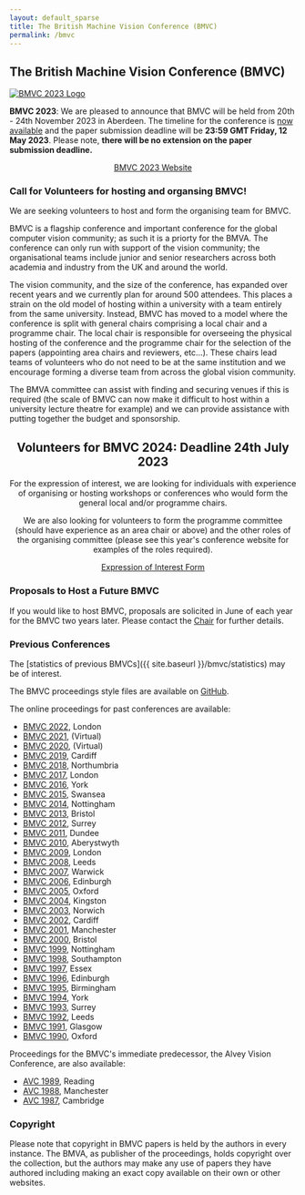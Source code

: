 ```yaml
---
layout: default_sparse
title: The British Machine Vision Conference (BMVC)
permalink: /bmvc
---
```


## The British Machine Vision Conference (BMVC)



<div class="row justify-content-md-center pb-2 ml-3 mr-3">
    <div class="col-12 col-md-8 col-lg-6">
        <a href="https://www.bmvc2023.org/">
            <picture>
                <img src="{{ site.baseurl }}/assets/images/events/bmvc-2023-logo.png" class="img-fluid rounded mx-auto d-block"  alt="BMVC 2023 Logo">
            </picture>
        </a>
    </div>
</div>

**BMVC 2023**: We are pleased to announce that BMVC will be held from 20th - 24th November 2023 in Aberdeen. The timeline for the conference is [now available](https://bmvc2023.org/dates/) and the paper submission deadline will be **23:59 GMT Friday, 12 May 2023**. 
Please note, **there will be no extension on the paper submission deadline.**

<p style="text-align: center;">
<a class="btn btn-info" role="button" href="https://bmvc2023.org/">BMVC 2023 Website</a></p>

### Call for Volunteers for hosting and organsing BMVC!

We are seeking volunteers to host and form the organising team for BMVC.

BMVC is a flagship conference and important conference for the global computer vision community; as such it is a priorty for the BMVA. The conference can only run with support of the vision community; the organisational teams include junior and senior researchers across both academia and industry from the UK and around the world. 

The vision community, and the size of the conference, has expanded over recent years and we currently plan for around 500 attendees. This places a strain on the old model of hosting within a university with a team entirely from the same university. Instead, BMVC has moved to a model where the conference is split with general chairs comprising a local chair and a programme chair. The local chair is responsible for overseeing the physical hosting of the conference and the programme chair for the selection of the papers (appointing area chairs and reviewers, etc...). These chairs lead teams of volunteers who do not need to be at the same institution and we encourage forming a diverse team from across the global vision community. 

The BMVA committee can assist with finding and securing venues if this is required (the scale of BMVC can now make it difficult to host within a university lecture theatre for example) and we can provide assistance with putting together the budget and sponsorship.

<div class="alert mt-3 alert-danger" style="text-align:center;">
<h2>Volunteers for BMVC 2024: Deadline 24th July 2023</h2>

<p>For the expression of interest, we are looking for individuals with experience of organising or hosting workshops or conferences who would form the general local and/or programme chairs.</p>

<p>We are also looking for volunteers to form the programme committee (should have experience as an area chair or above) and the other roles of the organising committee (please see this year's conference website for examples of the roles required).</p>

<p style="text-align: center;">
<a class="btn btn-danger" role="button" href="https://forms.gle/SAHrQg7LAUo84TRGA">Expression of Interest Form</a></p>

</div>

<!--
<div class="alert mt-3 alert-danger" style="text-align:center;">
<h2>BMVC Announcement : Risk of no conference for 2022</h2>

<p>
    Whilst the BMVA Executive Committee would like to thank those volunteers who have stepped forward to contribute to the organisation of BMVC 2022, <b>unfortunately, we are sorry to announce that we are still lacking sufficient experienced volunteers to serve as conference and programme chairs.</b>
</p>
<p>
    BMVC has grown substantially in size over the last few years and requires a larger team to run than previous conferences; we regret that, without sufficient academic and industrial researchers (both UK and international) helping to organise, we will be unable to provide a high quality conference.
</p>
<p>
    Please see below for more details on the call for volunteers. The <b>deadline for additional volunteers to put their names forward is 11:00 BST, 8th June 2022</b> and the Executive Committee will make a final announcement on whether or not to go ahead with the conference on 8th June.
</p>

<p style="text-align: center;">
<a class="btn btn-danger" role="button" href="mailto:chair@bmva.org?subject=Interest in joining the BMVC 2022 team">Express interested in joining the BMVC 2022 team (details below) before 11:00 BST, 8th June.</a></p>

</div> 


<div class="alert mt-3 alert-warning" style="text-align:center;">
<h2>BMVC Announcement : Conference will go ahead in 2022</h2>

<p>
    The BMVA Executive Committee are glad to announce that, due to many kind volunteers for the community, we now have sufficient numbers to go ahead with the conference for this year. The conference committee will now finalise the timeline and make an annoucement as soon as possible; <b>the expected submission deadline will be mid-July (after the annoucements from ECCV 2022 on 3rd July).</b>
</p>
<p>
    We will like to thank all those who got in contact with kind offers to help with a range of positions. We will be sending announcements out separately for those who kindly volunteered as reviewers or area chairs.
</p>
<p>
    We will shortly be announcing the bidding process for forming teams to host future BMVCs (2023 and onwards) as we try to get back to a normal cycle and we hope it will be OK to put some of our volunteers in contact with these teams for future conferences. 
</p>
<p>
    There are also additional BMVA positions that we are looking for volunteers for and details of these roles will be forwarded on; once again, we hope that kind volunteers from the community will consider taking these positions on.
</p>
-->

<!--<p style="text-align: center;">
<a class="btn btn-danger" role="button" href="mailto:chair@bmva.org?subject=Interest in joining the BMVC 2022 team">Express interested in joining the BMVC 2022 team (details below) before 11:00 BST, 8th June.</a></p>-->



<!--


<div class="alert mt-3 alert-secondary" style="text-align:center;">

<h2 id="open-letter-to-the-community-for-volunteers-for-bmvc-2022">Open Letter to the Community for Volunteers for BMVC 2022</h2>

<div style="text-align: left;">

<p>Dear BMVC Community,</p>

<p>During the turbulent pandemic times, I took on the mantle of the BMVC General Chair for the last two years to ensure that BMVC continued to happen in some form; like many other conferences, we ended up virtual and now have a tried and tested virtual conference model. BMVC continues to grow and flourish, it is something which we should all feel pride over, and I am exceptionally thankful for the hard work and support from the volunteers who made that happen.</p>

<p>The BMVA Executive Committee is arranging to run BMVC 2022 as a hybrid event. We are finalising dates with a physical venue in London for November, allowing for a similar timeline to last year. It’s now time to hand over the reins back to the community.</p>

<p>This year we intend to host a hybrid conference (along a similar timeline as the <a href="https://www.bmvc2021-virtualconference.com/dates/">2021 conference</a> with the in-person meeting held in London (alongside virtual attendance); this will follow a model from other conferences in the area for example CVPR.</p>

<h4 id="how-can-you-get-involved">How can you get involved?</h4>

<p>We need a programme committee that can ensure the high standards of academic content, engage with industry and help BMVC 2022 be another successful conference. While BMVC was traditionally a UK academic conference, we welcome applications from those outside the UK, and industry based researchers, reflecting the standing and scope of what BMVC has become.</p>

<h4 id="what-experience-do-i-need">What experience do I need?</h4>

<p>It has been great to see many early career researchers getting in touch to volunteer to serve as reviewers and area chairs - we are very grateful for this. We will do our best to contact everyone who has volunteered and make sure that they are added to the appropriate lists.</p>

<p><b>This call is particularly for researchers with more experience to serve at the programme and general chair level.</b> As a rough indication, we would hope that programme chairs would have experience serving as area chairs at previous conferences (not necessarily BMVC). At the same time, general chairs would have experience serving as programme chairs or organisers of previous conferences or workshops in the area. We hope that ensuring this sort of experience in the organising committee will allow us to continue to maintain the high standards built over previous conferences and keep innovating to try to improve further and respond to the ideas of the community.</p>

<p>Whilst we already have some very kind volunteers for some of the positions, the scale of BMVC requires a whole team to make a successful conference, and we will be unable to host a conference of sufficient quality without additional volunteers.</p>

<h4 id="we-are-looking-to-fill-the-following-positions">We are looking to fill the following positions:</h4>

<ul>
  <li>Conference Chairs</li>
  <li>Program Chairs</li>
  <li>Keynote Chair</li>
  <li>Workshop Chair</li>
  <li>Awards Chair</li>
  <li>Sponsorship Chair</li>
  <li>Marketing Chair</li>
</ul>

<p>If you are interested in getting involved, please drop me a line at chair@bmva.org, including a brief description of any prior experience of conference or workshop organisation and what you think you could offer BMVC 2022.</p>

<p>I can confirm that organising an important conference such as BMVC (whilst often an interesting learning curve) is a rewarding experience; it is great to work with enthusiastic colleagues from across the community and help support and disseminate the exciting international research being performed in our field. I also hope that such a contribution to the research community is valued at your host institution, be it academic or an industrial lab, and I would certainly be happy to provide letters to that affect to all who kindly volunteer their time. Please do get in touch.</p>

<p>Many thanks,</p>

<p>Neill</p>

<p>BMVA Chair</p>

<p style="text-align: center;">
<a class="btn btn-info" role="button" href="mailto:chair@bmva.org?subject=Interest in joining the BMVC 2022 team">Express interested in joining the BMVC 2022 team.</a></p>

</div>

</div>

-->


<!--

### BMVC 2021

[BMVC 2021](https://www.bmvc2021.com/) was held virtually as an online conference on 22nd — 25th November 2021. Please see the main conference site at: [https://www.bmvc2021.com/](https://www.bmvc2021.com/).

<div class="row justify-content-md-center pb-2 ml-3 mr-3">
    <div class="col-12 col-md-8 col-lg-6">
        <a href="https://www.bmvc2021.com/">
            <picture>
                <img src="{{ site.baseurl }}/assets/images/events/bmvc-2021-logo.png" class="img-fluid rounded mx-auto d-block"  alt="BMVC 2021 Logo">
            </picture>
        </a>
    </div>
</div>

<div class="row no-gutters pt-3 d-xs-block {%comment%}d-xl-none{%endcomment%}">
    <div class="mb-1 pl-2 pr-2 mx-auto mx-sm-left col-xs-auto">
        <p style="text-align: center;"><a class="btn btn-info" role="button" href="https://www.bmvc2021.com">Go to the main BMVC2021 site!</a></p>
    </div>
</div>

Many thanks to the programme committee for BMVC 2021:
Tu Bui,
Karteek Alahari,
Stuart James,
Stefan Leutenegger,
Laura Sevilla, and
Yi-Zhe Song.

To contact the programme committee, please use the email address: <a href="mailto:bmvc2021_pcs@googlegroups.com">bmvc2021_pcs@googlegroups.com</a>.

### 2021 Timeline

<div class="row pl-4 pr-4 pt-2 pb-2">
<table style="width:100%;" class="table">
<colgroup>
<col width="30%" />
<col width="30%" />
</colgroup>
<thead class="thead-dark">
<tr class="header sticky-top" style="top: 56px;">
<th scope="col" align="center">Deadline</th>
<th scope="col" align="center">Date</th>
</tr>
</thead>
<tbody>
<tr class="even">
<td align="left">Paper Abstracts</td>
<td align="left">Friday 18th June 2021</td>
</tr>
<tr class="odd">
<td align="left">Paper Submission</td>
<td align="left">Friday 25th June 2021</td>
</tr>
<tr class="odd">
<td align="left">Conference</td>
<td align="left">22nd - 25th November 2021</td>
</tr>
</tbody>
</table>
</div>

--->

<!--background-color: #0000006F; "-->
<!--
<div class="row pb-2" id="">
    <div class="text-center mx-auto" style="position: relative;">
        <img src="{{ site.baseurl }}/assets/images/events/bmvc2020-banner.png" alt="" class="img-fluid rounded mx-auto d-block">
        <div style="position: absolute; top: 30%; left: 0; width: 100%;">
            <a href="http://www.bmvc2020.com/"><img src="{{ site.baseurl }}/assets/images/events/bmvc2020.png" class="pb-3 pt-3 img-fluid rounded mx-auto d-block" style="max-width: 450px;" alt="BMVC 2020 Logo"></a>
        </div>
    </div>
</div>
-->

<!--

### Timeline

<p align="center"><strong>Please note all deadlines are at 23:59 PT.</strong></p>

<div class="row pl-4 pr-4 pt-2 pb-2">
<table style="width:100%;" class="table">
<colgroup>
<col width="30%" />
<col width="30%" />
</colgroup>
<thead class="thead-dark">
<tr class="header sticky-top" style="top: 56px;">
<th scope="col" align="center">Deadline</th>
<th scope="col" align="center">Date</th>
</tr>
</thead>
<tbody>
<tr class="even">
<td align="left">Paper Abstracts</td>
<td align="left">Thursday 23rd April</td>
</tr>
<tr class="odd">
<td align="left">Paper Submission</td>
<td align="left">Thursday 30th April</td>
</tr>
<tr class="even">
<td align="left">Reviews Submitted</td>
<td align="left">Thursday 18th June</td>
</tr>
<tr class="odd">
<td align="left">Author Rebuttals Submitted</td>
<td align="left">Thursday 2nd July</td>
</tr>
<tr class="even">
<td align="left">Area Chair Decisions</td>
<td align="left">Thursday 23rd July</td>
</tr>
<tr class="odd">
<td align="left">Author Notifications</td>
<td align="left">Thursday 27th July</td>
</tr>
<tr class="even">
<td align="left">Camera Ready Submission</td>
<td align="left">Thursday 13th August</td>
</tr>
<tr class="odd">
<td align="left">Conference</td>
<td align="left">7th - 11th September</td>
</tr>
</tbody>
</table>
</div>

-->

<!--

### FAQ

<div class="row pl-4 pr-4 pt-2 pb-2">
<table class="table table-striped table-bordered">
  <tbody>
    <tr><th scope="row">Is BMVC 2020 still on?</th></tr>
    <tr><td>Yes. BMVC is in mid September and we can expect a lot of news between now and then.</td></tr>

    <tr><th scope="row">Will the paper submission deadline or other main conference deadlines be extended because of COVID-19?</th></tr>
    <tr><td>We have no plan to extend the deadline.</td></tr>

    <tr><th scope="row">Will all authors on a paper need to make themselves available as reviewers?</th></tr>
    <tr><td>Our expectation is that the majority of authors should make themselves available as reviewers. At the time of abstract submission on CMT (a week before the paper deadline) the author list should be entered on CMT and an option will be available for authors to indicate which authors will be able to review - requests for certain authors to not be considered as reviewers can also be entered with a suitable justification. For example, junior researchers (e.g. early PhD and below) or authors who are not computer vision researchers (e.g. providing domain expertise for experiments) would be considered reasonable justification.</td></tr>

    <tr><th scope="row">How will presentations be handled for authors that cannot get a travel visa or for which there is a COVID-19 travel ban?</th></tr>
    <tr><td>No author will be disadvantaged due to restrictions on travel. Accepted papers will still be published subject to authors satisfying registration and presentation requirements. We are investigating options, e.g. remote presentations, and will provide more information in the coming months.</td></tr>

    <tr><th scope="row">Will there be support for remote attendance/registration?</th></tr>
    <tr><td>Remote attendance options are currently being explored and updates will be posted on the website when we have them.</td></tr>

  </tbody>
</table>
</div>


### Call for Papers

The British Machine Vision Conference (BMVC) is one of the major international conferences on computer vision and related areas. It is organised by the British Machine Vision Association (BMVA). The 31st BMVC will be held in Manchester, 7th—11th Sept 2020.

Authors are invited to submit full-length high-quality papers in image processing, machine vision, and related areas for 2020 British Machine Vision Conference. Submitted papers will be refereed on their originality, presentation, empirical results, and quality of evaluation.

All papers will be reviewed doubly blind, normally by three members of our international programme committee. Please note that BMVC is a single track meeting with oral and poster presentations and will include three keynote presentations and two tutorials.

**Please Note**: In keeping with conferences in the field (e.g. [NeurIPS](https://medium.com/@NeurIPSConf/getting-started-with-neurips-2020-e350f9b39c28)) and to cope with the increasing number of submissions, we ask that all authors be prepared to review papers and make use of a compulsory abstract submission deadline a week before the paper submission deadline. The CMT submission site will ask authors to acknowledge this commitment and failure to engage with the reviewing process might be grounds for rejection.

Topics include, but are not limited to:

-  Statistics and machine learning for vision
-  Stereo, calibration, geometric modelling and processing
-  Face and gesture recognition
-  Early and biologically inspired vision
-  Motion, flow and tracking
-  Segmentation and grouping
-  Model-based vision
-  Image processing techniques and methods
-  Texture, shape and colour
-  Video analysis
-  Document processing and recognition
-  Vision for quality assurance, medical diagnosis, etc.
-  Vision for visualisation, interaction, and graphics
-  Object detection and recognition
-  Shape-from-X
-  Video analysis for action and event recognition
-  Illumination and reflectance
-  Deep learning for vision
-  3D computer vision
-  RGBD analysis

Accepted papers will be included the conference proceedings published and DOI indexed by BMVA. Past proceedings can be found online [here]({{ site.baseurl }}/bmvc). Prospective authors can have a look at the [2019 edition](https://bmvc2019.org/programme/), as an example.

The abstract deadline is Thursday 23rd April 2020 and the paper submission deadline is Thursday 30th April 2020 (both 23:59, Pacific Time). 

Selected best papers are invited to a special issue of the International Journal of Computer Vision (IJCV) for BMVC 2020 Best Papers.

Any queries to the Programme Chairs should be sent to [bmvc-2020-pc@lists.bath.ac.uk](mailto:bmvc-2020-pc@lists.bath.ac.uk).

The BMVC 2020 Programme Chairs are:
- Neill Campbell (University of Bath)
- Lourdes Agapito (University College London)
- William Smith (University of York)
- Martin Fergie (University of Manchester)
- Moi Hoon Yap (Manchester Metropolitan University)
- Oisin Mac Aodha (University of Edinburgh)

A PDF version of this call for papers may be downloaded [here]({{ site.baseurl }}/assets/events/bmvc2020cfp.pdf).

-->


### Proposals to Host a Future BMVC

If you would like to host BMVC, proposals are solicited in June of each year for the BMVC two years later. Please contact the [Chair](mailto:chair@bmva.org) for further details.

### Previous Conferences

The [statistics of previous BMVCs]({{ site.baseurl }}/bmvc/statistics) may be of interest.


The BMVC proceedings style files are available on [GitHub](https://github.com/BritishMachineVisionAssociation/BMVCTemplate).

The online proceedings for past conferences are available:

<ul>
<li><a href="https://www.bmvc2022.org/">BMVC 2022</a>, London</li>  
<li><a href="https://www.bmvc2021-virtualconference.com/">BMVC 2021</a>, (Virtual)</li>  
<li><a href="https://www.bmvc2020-conference.com/">BMVC 2020</a>, (Virtual)</li>    
<li><a href="https://bmvc2019.org/">BMVC 2019</a>, Cardiff</li>
<li><a href="http://www.bmva.org/bmvc/2018/index.html">BMVC 2018</a>, Northumbria</li>
<li><a href="http://www.bmva.org/bmvc/2017/index.html">BMVC 2017</a>, London</li>
<li><a href="http://www.bmva.org/bmvc/2016/index.html">BMVC 2016</a>, York</li>
<li><a href="http://www.bmva.org/bmvc/2015/index.html">BMVC 2015</a>, Swansea</li>
<li><a href="http://www.bmva.org/bmvc/2014/index.html">BMVC 2014</a>, Nottingham</li>
<li><a href="http://www.bmva.org/bmvc/2013/index.html">BMVC 2013</a>, Bristol</li>
<li><a href="http://www.bmva.org/bmvc/2012/index.html">BMVC 2012</a>, Surrey</li>
<li><a href="http://www.bmva.org/bmvc/2011/index.html">BMVC 2011</a>, Dundee</li>
<li><a href="http://www.bmva.org/bmvc/2010/index.html">BMVC 2010</a>, Aberystwyth</li>
<li><a href="http://www.bmva.org/bmvc/2009/index.html">BMVC 2009</a>, London</li>
<li><a href="http://www.bmva.org/bmvc/2008/index.html">BMVC 2008</a>, Leeds</li>
<li><a href="http://www.bmva.org/bmvc/2007/index.html">BMVC 2007</a>, Warwick</li>
<li><a href="http://www.bmva.org/bmvc/2006/index.html">BMVC 2006</a>, Edinburgh</li>
<li><a href="http://www.bmva.org/bmvc/2005/index.html">BMVC 2005</a>, Oxford</li>
<li><a href="http://www.bmva.org/bmvc/2004/index.html">BMVC 2004</a>, Kingston</li>
<li><a href="http://www.bmva.org/bmvc/2003/index.html">BMVC 2003</a>, Norwich</li>
<li><a href="http://www.bmva.org/bmvc/2002/index.html">BMVC 2002</a>, Cardiff</li>
<li><a href="http://www.bmva.org/bmvc/2001/index.html">BMVC 2001</a>, Manchester</li>
<li><a href="http://www.bmva.org/bmvc/2000/index.html">BMVC 2000</a>, Bristol</li>
<li><a href="http://www.bmva.org/bmvc/1999/index.html">BMVC 1999</a>, Nottingham</li>
<li><a href="http://www.bmva.org/bmvc/1998/index.html">BMVC 1998</a>, Southampton</li>
<li><a href="http://www.bmva.org/bmvc/1997/index.html">BMVC 1997</a>, Essex</li>
<li><a href="http://www.bmva.org/bmvc/1996/index.html">BMVC 1996</a>, Edinburgh</li>
<li><a href="http://www.bmva.org/bmvc/1995/index.html">BMVC 1995</a>, Birmingham</li>
<li><a href="http://www.bmva.org/bmvc/1994/index.html">BMVC 1994</a>, York</li>
<li><a href="http://www.bmva.org/bmvc/1993/index.html">BMVC 1993</a>, Surrey</li>
<li><a href="http://www.bmva.org/bmvc/1992/index.html">BMVC 1992</a>, Leeds</li>
<li><a href="http://www.bmva.org/bmvc/1991/index.html">BMVC 1991</a>, Glasgow</li>
<li><a href="http://www.bmva.org/bmvc/1990/index.html">BMVC 1990</a>, Oxford</li>
</ul>

Proceedings for the BMVC's immediate predecessor, the Alvey Vision Conference, are also available:

<ul>
<li><a href="http://www.bmva.org/bmvc/1989/index.html">AVC 1989</a>, Reading</li>
<li><a href="http://www.bmva.org/bmvc/1988/index.html">AVC 1988</a>, Manchester</li>
<li><a href="http://www.bmva.org/bmvc/1987/index.html">AVC 1987</a>, Cambridge</li>
</ul>

### Copyright

Please note that copyright in BMVC papers is held by the authors in every instance. The BMVA, as publisher of the proceedings, holds copyright over the collection, but the authors may make any use of papers they have authored including making an exact copy available on their own or other websites.





